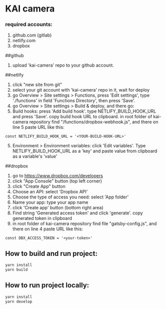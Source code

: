 # KAI camera

### required accounts:

1. github.com (gitlab)
2. netlify.com
3. dropbox

##github

1.  upload 'kai-camera' repo to your github account.

<!-- 2.  in project's root folder create ".env" file, with 2 variables in it. your .env file might look like this:
```
DBX_ACCESS_TOKEN=
NETLIFY_BUILD_HOOK_URL=
``` -->

##netlify

1. click "new site from git"
2. select your git account with 'kai-camera' repo in it, wait for deploy
3. go Overview > Site settings > Functions, press 'Edit settings', type './functions' in field 'Functions Directory', then press 'Save'.
3. go Overview > Site settings > Build & deploy, and there go:
4. Build hooks: press 'Add build hook'. type NETLIFY_BUILD_HOOK_URL and press 'Save'. copy build hook URL to clipboard. in root folder of kai-camera repository find "/functions/dropbox-webhook.js", and there on line 5 paste URL like this:
```
const NETLIFY_BUILD_HOOK_URL = '<YOUR-BUILD-HOOK-URL>'
```
5. Environment > Environment variables: click 'Edit variables'. Type NETLIFY_BUILD_HOOK_URL as a 'key' and paste value from clipboard as a variable's 'value'

##dropbox

1. go to https://www.dropbox.com/developers
2. click "App Console" button (top left corner)
3. click "Create App" button
4. Choose an API: select 'Dropbox API'
5. Choose the type of access you need: select 'App folder'
6. Name your app: type your app name
7. click 'Create app' button (bottom right area)
8. Find string 'Generated access token' and click 'generate'. copy generated token in clipboard
9. in root folder of kai-camera repository find file "gatsby-config.js", and there on line 4 paste URL like this:
```
const DBX_ACCESS_TOKEN = '<your-token>'
```

## How to build and run project:

```bash
yarn install
yarn build
```

## How to run project locally:

```bash
yarn install
yarn develop
```
